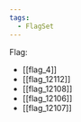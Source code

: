 ```yaml
---
tags:
  - FlagSet
---
```

Flag:
- [[flag_4]]
- [[flag_12112]]
- [[flag_12108]]
- [[flag_12106]]
- [[flag_12107]]

